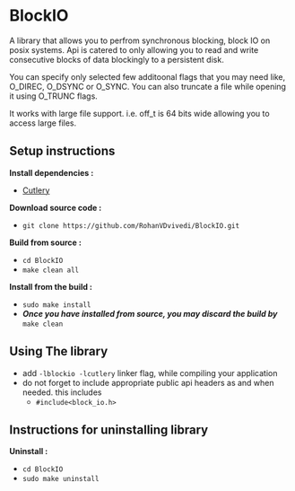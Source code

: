 # BlockIO
A library that allows you to perfrom synchronous blocking, block IO on posix systems. Api is catered to only allowing you to read and write consecutive blocks of data blockingly to a persistent disk.

You can specify only selected few additoonal flags that you may need like, O_DIREC, O_DSYNC or O_SYNC. You can also truncate a file while opening it using O_TRUNC flags.

It works with large file support. i.e. off_t is 64 bits wide allowing you to access large files.

## Setup instructions
**Install dependencies :**
 * [Cutlery](https://github.com/RohanVDvivedi/Cutlery)

**Download source code :**
 * `git clone https://github.com/RohanVDvivedi/BlockIO.git`

**Build from source :**
 * `cd BlockIO`
 * `make clean all`

**Install from the build :**
 * `sudo make install`
 * ***Once you have installed from source, you may discard the build by*** `make clean`

## Using The library
 * add `-lblockio -lcutlery` linker flag, while compiling your application
 * do not forget to include appropriate public api headers as and when needed. this includes
   * `#include<block_io.h>`

## Instructions for uninstalling library

**Uninstall :**
 * `cd BlockIO`
 * `sudo make uninstall`

